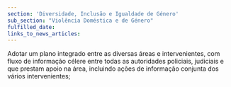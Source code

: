 ```yaml
---
section: 'Diversidade, Inclusão e Igualdade de Género'
sub_section: "Violência Doméstica e de Género"
fulfilled_date:
links_to_news_articles:
---
```


Adotar um plano integrado entre as diversas áreas e intervenientes, com fluxo de informação célere entre todas as autoridades policiais, judiciais e que prestam apoio na área, incluindo ações de informação conjunta dos vários intervenientes;